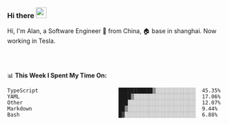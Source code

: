 ### Hi there <img src="https://media.giphy.com/media/hvRJCLFzcasrR4ia7z/giphy.gif" width="25px">

<!-- ![visitors](https://visitor-badge.glitch.me/badge?page_id=dislfyer.dislfyer) -->

Hi, I'm Alan, a Software Engineer 🚀 from China, 🏠 base in shanghai. Now working in Tesla.

<br/>
<br/>

📊 **This Week I Spent My Time On:**


<!--START_SECTION:waka-->

```text
TypeScript                          ███████████▒░░░░░░░░░░░░░  45.35%
YAML                                ████▒░░░░░░░░░░░░░░░░░░░░  17.06%
Other                               ███░░░░░░░░░░░░░░░░░░░░░░  12.07%
Markdown                            ██▒░░░░░░░░░░░░░░░░░░░░░░  9.44%
Bash                                █▓░░░░░░░░░░░░░░░░░░░░░░░  6.88%
```

<!--END_SECTION:waka-->

<!--
**About Me:**
 -->
